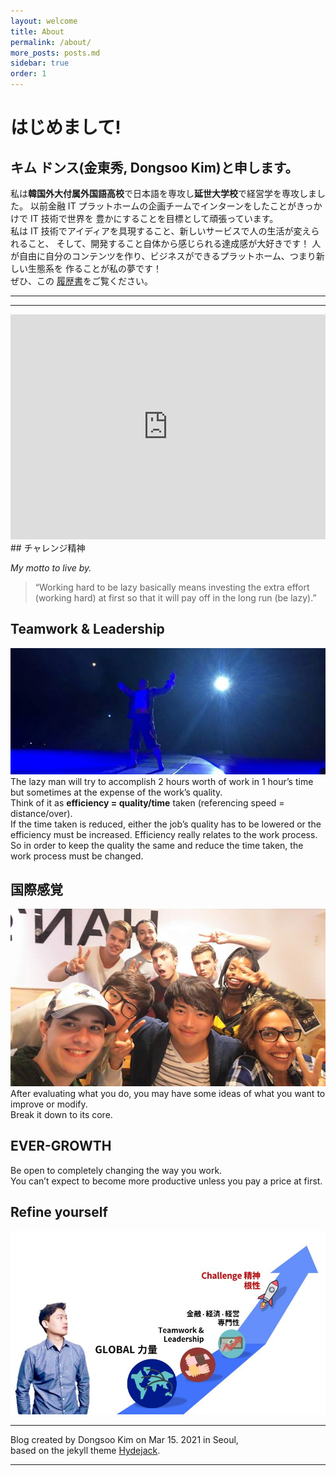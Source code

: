 ```yaml
---
layout: welcome
title: About
permalink: /about/
more_posts: posts.md
sidebar: true
order: 1
---
```


# はじめまして!

## キム ドンス(金東秀, Dongsoo Kim)と申します。

私は**韓国外大付属外国語高校**で日本語を専攻し**延世大学校**で経営学を専攻しました。
以前金融 IT プラットホームの企画チームでインターンをしたことがきっかけで IT 技術で世界を
豊かにすることを目標として頑張っています。<br>
私は IT 技術でアイディアを具現すること、新しいサービスで人の生活が変えられること、
そして、開発すること自体から感じられる達成感が大好きです！
人が自由に自分のコンテンツを作り、ビジネスができるプラットホーム、つまり新しい生態系を
作ることが私の夢です！<br>
ぜひ、この [履歴書](/resume/)をご覧ください。

---

<!--posts_list-->

---

<iframe width="100%" height="360" src="https://www.youtube.com/embed/iDjQSdN_ig8" frameborder="0" allow="accelerometer; autoplay; encrypted-media; gyroscope; picture-in-picture" allowfullscreen></iframe>
## チャレンジ精神

_My motto to live by._

> “Working hard to be lazy basically means investing the extra effort (working hard) at first so that it will pay off in the long run (be lazy).”

## Teamwork & Leadership

![small_cheer](/assets/small_cheer.jpg)
The lazy man will try to accomplish 2 hours worth of work in 1 hour’s time but sometimes at the expense of the work’s quality.<br>
Think of it as **efficiency = quality/time** taken (referencing speed = distance/over).<br>
If the time taken is reduced, either the job’s quality has to be lowered or the efficiency must be increased. Efficiency really relates to the work process.<br>
So in order to keep the quality the same and reduce the time taken, the work process must be changed.

## 国際感覚

![globalVill](/assets/globalVill.jpg)
After evaluating what you do, you may have some ideas of what you want to improve or modify.<br>
Break it down to its core.

## EVER-GROWTH

Be open to completely changing the way you work.<br>
You can’t expect to become more productive unless you pay a price at first.

## Refine yourself

![briefinfo](/assets/briefinfo.JPG)

---

Blog created by Dongsoo Kim on Mar 15. 2021 in Seoul,<br>
based on the jekyll theme [Hydejack](https://hydejack.com).

---

<!--author-->
